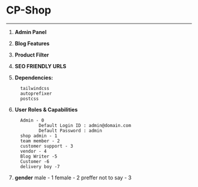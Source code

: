 # CP-Shop

----------------

1.  **Admin Panel**

2.  **Blog Features**

3.  **Product Filter**

4.  **SEO FRIENDLY URLS**

5.  **Dependencies:**

		  tailwindcss
		  autoprefixer
		  postcss

6. **User Roles & Capabilities**

		 Admin - 0
		 		Default Login ID : admin@domain.com
				Default Password : admin 
		 shop admin - 1
		 team member - 2
		 customer support - 3
		 vendor - 4
		 Blog Writer -5
		 Customer -6 
		 delivery boy -7
		 
7. **gender**
		male - 1
		female - 2
		preffer not to say - 3